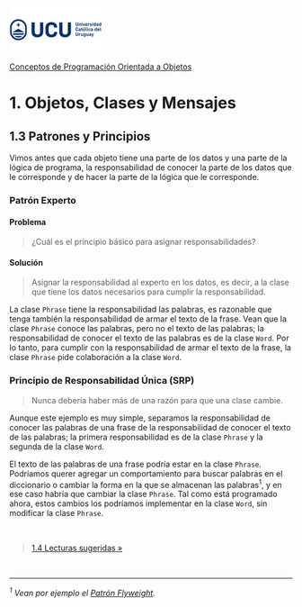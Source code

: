 ![UCU](../../Assets/logo-ucu.png)

[Conceptos de Programación Orientada a Objetos](../../)


# 1. Objetos, Clases y Mensajes

## 1.3 Patrones y Principios

Vimos antes que cada objeto tiene una parte de los datos y una parte de la lógica de programa, la responsabilidad de conocer la parte de los datos que le corresponde y de hacer la parte de la lógica que le corresponde.

### Patrón Experto

#### Problema

> ¿Cuál es el principio básico para asignar responsabilidades?

#### Solución

> Asignar la responsabilidad al experto en los datos, es decir, a la clase que tiene los datos necesarios para cumplir la responsabilidad.

La clase `Phrase` tiene la responsabilidad las palabras, es razonable que tenga también la responsabilidad de armar el texto de la frase. Vean que la clase `Phrase` conoce las palabras, pero no el texto de las palabras; la responsabilidad de conocer el texto de las palabras es de la clase `Word`. Por lo tanto, para cumplir con la responsabilidad de armar el texto de la frase, la clase `Phrase` pide colaboración a la clase `Word`.

### Principio de Responsabilidad Única (SRP)

> Nunca debería haber más de una razón para que una clase cambie.

Aunque este ejemplo es muy simple, separamos la responsabilidad de conocer las palabras de una frase de la responsabilidad de conocer el texto de las palabras; la primera responsabilidad es de la clase `Phrase` y la segunda de la clase `Word`.

El texto de las palabras de una frase podría estar en la clase `Phrase`. Podríamos querer agregar un comportamiento para buscar palabras en el diccionario o cambiar la forma en la que se almacenan las palabras<sup>1</sup>, y en ese caso habría que cambiar la clase `Phrase`. Tal como está programado ahora, estos cambios los podríamos implementar en la clase `Word`, sin modificar la clase `Phrase`.

<br/>

> [1.4 Lecturas sugeridas »](./1_4_Lecturas_Sugeridas.md)

<br/>

****

_<sup>1</sup> Vean por ejemplo el [Patrón Flyweight](https://en.wikipedia.org/wiki/Flyweight_pattern)._